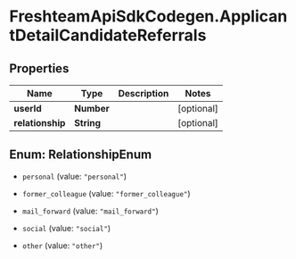 # FreshteamApiSdkCodegen.ApplicantDetailCandidateReferrals

## Properties

| Name             | Type       | Description | Notes      |
| ---------------- | ---------- | ----------- | ---------- |
| **userId**       | **Number** |             | [optional] |
| **relationship** | **String** |             | [optional] |

## Enum: RelationshipEnum

- `personal` (value: `"personal"`)

- `former_colleague` (value: `"former_colleague"`)

- `mail_forward` (value: `"mail_forward"`)

- `social` (value: `"social"`)

- `other` (value: `"other"`)

